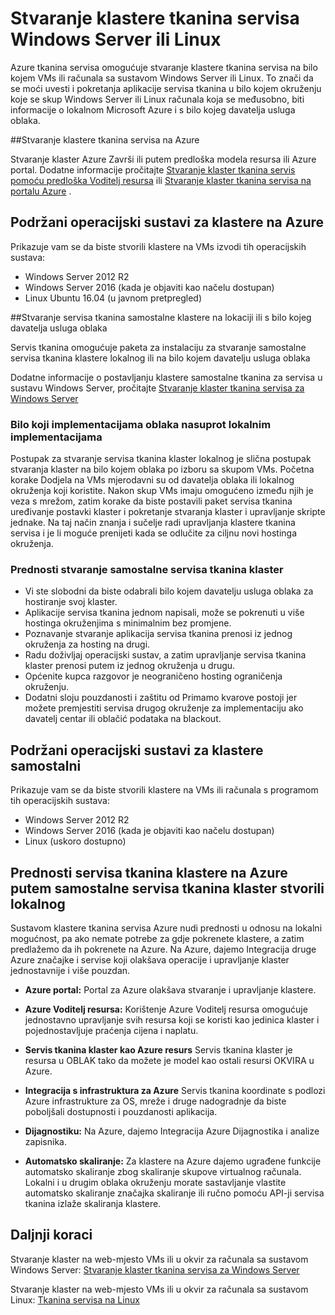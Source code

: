 <properties
   pageTitle="Stvaranje klastere tkanina servisa Azure Windows Server i Linux | Microsoft Azure"
   description="Servis tkanina klastere pokrenuti Windows Server i Linux, što znači da ćete moći uvesti i bilo kojeg mjesta aplikacije tkanina servis glavnog računala možete pokrenuti Windows Server ili Linux."
   services="service-fabric"
   documentationCenter=".net"
   authors="Chackdan"
   manager="timlt"
   editor=""/>

<tags
   ms.service="service-fabric"
   ms.devlang="dotNet"
   ms.topic="article"
   ms.tgt_pltfrm="NA"
   ms.workload="NA"
   ms.date="09/22/2016"
   ms.author="chackdan"/>

# <a name="create-service-fabric-clusters-on-windows-server-or-linux"></a>Stvaranje klastere tkanina servisa Windows Server ili Linux

Azure tkanina servisa omogućuje stvaranje klastere tkanina servisa na bilo kojem VMs ili računala sa sustavom Windows Server ili Linux. To znači da se moći uvesti i pokretanja aplikacije servisa tkanina u bilo kojem okruženju koje se skup Windows Server ili Linux računala koja se međusobno, biti informacije o lokalnom Microsoft Azure i s bilo kojeg davatelja usluga oblaka.

##<a name="create-service-fabric-clusters-on-azure"></a>Stvaranje klastere tkanina servisa na Azure

Stvaranje klaster Azure Završi ili putem predloška modela resursa ili Azure portal. Dodatne informacije pročitajte [Stvaranje klaster tkanina servis pomoću predloška Voditelj resursa](service-fabric-cluster-creation-via-arm.md) ili [Stvaranje klaster tkanina servisa na portalu Azure](service-fabric-cluster-creation-via-portal.md) .

## <a name="supported-operating-systems-for-clusters-on-azure"></a>Podržani operacijski sustavi za klastere na Azure

Prikazuje vam se da biste stvorili klastere na VMs izvodi tih operacijskih sustava:

* Windows Server 2012 R2
* Windows Server 2016 (kada je objaviti kao načelu dostupan)
* Linux Ubuntu 16.04 (u javnom pretpregled) 


##<a name="create-service-fabric-standalone-clusters-on-premise-or-with-any-cloud-provider"></a>Stvaranje servisa tkanina samostalne klastere na lokaciji ili s bilo kojeg davatelja usluga oblaka

Servis tkanina omogućuje paketa za instalaciju za stvaranje samostalne servisa tkanina klastere lokalnog ili na bilo kojem davatelju usluga oblaka

Dodatne informacije o postavljanju klastere samostalne tkanina za servisa u sustavu Windows Server, pročitajte [Stvaranje klaster tkanina servisa za Windows Server](service-fabric-cluster-creation-for-windows-server.md)

### <a name="any-cloud-deployments-vs-on-premises-deployments"></a>Bilo koji implementacijama oblaka nasuprot lokalnim implementacijama
Postupak za stvaranje servisa tkanina klaster lokalnog je slična postupak stvaranja klaster na bilo kojem oblaka po izboru sa skupom VMs. Početna korake Dodjela na VMs mjerodavni su od davatelja oblaka ili lokalnog okruženja koji koristite. Nakon skup VMs imaju omogućeno između njih je veza s mrežom, zatim korake da biste postavili paket servisa tkanina uređivanje postavki klaster i pokretanje stvaranja klaster i upravljanje skripte jednake. Na taj način znanja i sučelje radi upravljanja klastere tkanina servisa i je li moguće prenijeti kada se odlučite za ciljnu novi hostinga okruženja.

### <a name="benefits-of-creating-standalone-service-fabric-clusters"></a>Prednosti stvaranje samostalne servisa tkanina klaster
* Vi ste slobodni da biste odabrali bilo kojem davatelju usluga oblaka za hostiranje svoj klaster.
* Aplikacije servisa tkanina jednom napisali, može se pokrenuti u više hostinga okruženjima s minimalnim bez promjene.
* Poznavanje stvaranje aplikacija servisa tkanina prenosi iz jednog okruženja za hosting na drugi.
* Radu doživljaj operacijski sustav, a zatim upravljanje servisa tkanina klaster prenosi putem iz jednog okruženja u drugu.
* Općenite kupca razgovor je neograničeno hosting ograničenja okruženju.
* Dodatni sloju pouzdanosti i zaštitu od Primamo kvarove postoji jer možete premjestiti servisa drugog okruženje za implementaciju ako davatelj centar ili oblačić podataka na blackout.

## <a name="supported-operating-systems-for-standalone-clusters"></a>Podržani operacijski sustavi za klastere samostalni
Prikazuje vam se da biste stvorili klastere na VMs ili računala s programom tih operacijskih sustava:

* Windows Server 2012 R2
* Windows Server 2016 (kada je objaviti kao načelu dostupan)
* Linux (uskoro dostupno)

## <a name="advantages-of-service-fabric-clusters-on-azure-over-standalone-service-fabric-clusters-created-on-premises"></a>Prednosti servisa tkanina klastere na Azure putem samostalne servisa tkanina klaster stvorili lokalnog

Sustavom klastere tkanina servisa Azure nudi prednosti u odnosu na lokalni mogućnost, pa ako nemate potrebe za gdje pokrenete klastere, a zatim predlažemo da ih pokrenete na Azure. Na Azure, dajemo Integracija druge Azure značajke i servise koji olakšava operacije i upravljanje klaster jednostavnije i više pouzdan.

* **Azure portal:** Portal za Azure olakšava stvaranje i upravljanje klastere.

* **Azure Voditelj resursa:** Korištenje Azure Voditelj resursa omogućuje jednostavno upravljanje svih resursa koji se koristi kao jedinica klaster i pojednostavljuje praćenja cijena i naplatu.
* **Servis tkanina klaster kao Azure resurs** Servis tkanina klaster je resursa u OBLAK tako da možete je model kao ostali resursi OKVIRA u Azure.
* **Integracija s infrastruktura za Azure** Servis tkanina koordinate s podlozi Azure infrastrukture za OS, mreže i druge nadogradnje da biste poboljšali dostupnosti i pouzdanosti aplikacija.  
* **Dijagnostiku:** Na Azure, dajemo Integracija Azure Dijagnostika i analize zapisnika.
* **Automatsko skaliranje:** Za klastere na Azure dajemo ugrađene funkcije automatsko skaliranje zbog skaliranje skupove virtualnog računala. Lokalni i u drugim oblaka okruženju morate sastavljanje vlastite automatsko skaliranje značajka skaliranje ili ručno pomoću API-ji servisa tkanina izlaže skaliranja klastere.

## <a name="next-steps"></a>Daljnji koraci
Stvaranje klaster na web-mjesto VMs ili u okvir za računala sa sustavom Windows Server: [Stvaranje klaster tkanina servisa za Windows Server](service-fabric-cluster-creation-for-windows-server.md)

Stvaranje klaster na web-mjesto VMs ili u okvir za računala sa sustavom Linux: [Tkanina servisa na Linux](service-fabric-linux-overview.md)
